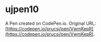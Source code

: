 # ujpen10

A Pen created on CodePen.io. Original URL: [https://codepen.io/prucsi/pen/VwmKepR](https://codepen.io/prucsi/pen/VwmKepR).


